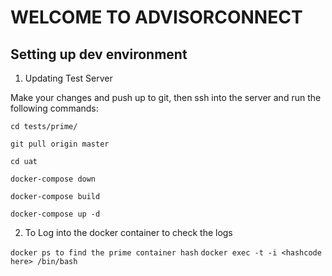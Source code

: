 #  WELCOME TO ADVISORCONNECT ##

## Setting up dev environment

1. Updating Test Server

Make your changes and push up to git, then ssh into the server and run the following commands:

  `cd tests/prime/`

  `git pull origin master`

  `cd uat`

  `docker-compose down`

  `docker-compose build`

  `docker-compose up -d`

2. To Log into the docker container to check the logs

  `docker ps to find the prime container hash`
  `docker exec -t -i <hashcode here> /bin/bash`
